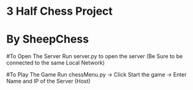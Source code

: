 # 3 Half Chess Project
# By SheepChess

#To Open The Server
 Run server.py to open the server (Be Sure to be connected to the same Local Network)

#To Play The Game
 Run chessMenu.py -> Click Start the game -> Enter Name and IP of the Server (Host)


